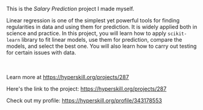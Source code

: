 This is the *Salary Prediction* project I made myself.


<p>Linear regression is one of the simplest yet powerful tools for finding regularities in data and using them for prediction. It is widely applied both in science and practice. In this project, you will learn how to apply <code>scikit-learn</code> library to fit linear models, use them for prediction, compare the models, and select the best one. You will also learn how to carry out testing for certain issues with data.</p><br/><br/>Learn more at <a href="https://hyperskill.org/projects/287?utm_source=ide&utm_medium=ide&utm_campaign=ide&utm_content=project-card">https://hyperskill.org/projects/287</a>

Here's the link to the project: https://hyperskill.org/projects/287

Check out my profile: https://hyperskill.org/profile/343178553